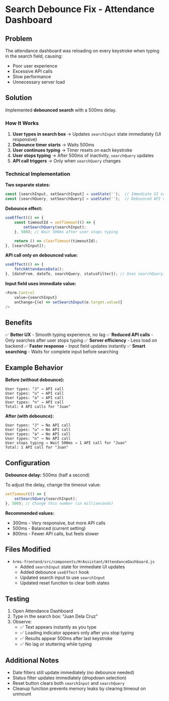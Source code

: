 # Search Debounce Fix - Attendance Dashboard

## Problem
The attendance dashboard was reloading on every keystroke when typing in the search field, causing:
- Poor user experience
- Excessive API calls
- Slow performance
- Unnecessary server load

## Solution
Implemented **debounced search** with a 500ms delay.

### How It Works

1. **User types in search box** → Updates `searchInput` state immediately (UI responsive)
2. **Debounce timer starts** → Waits 500ms
3. **User continues typing** → Timer resets on each keystroke
4. **User stops typing** → After 500ms of inactivity, `searchQuery` updates
5. **API call triggers** → Only when `searchQuery` changes

### Technical Implementation

**Two separate states:**
```javascript
const [searchInput, setSearchInput] = useState('');  // Immediate UI value
const [searchQuery, setSearchQuery] = useState('');  // Debounced API value
```

**Debounce effect:**
```javascript
useEffect(() => {
    const timeoutId = setTimeout(() => {
        setSearchQuery(searchInput);
    }, 500); // Wait 500ms after user stops typing

    return () => clearTimeout(timeoutId);
}, [searchInput]);
```

**API call only on debounced value:**
```javascript
useEffect(() => {
    fetchAttendanceData();
}, [dateFrom, dateTo, searchQuery, statusFilter]); // Uses searchQuery, not searchInput
```

**Input field uses immediate value:**
```javascript
<Form.Control
    value={searchInput}
    onChange={(e) => setSearchInput(e.target.value)}
/>
```

## Benefits

✅ **Better UX** - Smooth typing experience, no lag
✅ **Reduced API calls** - Only searches after user stops typing
✅ **Server efficiency** - Less load on backend
✅ **Faster response** - Input field updates instantly
✅ **Smart searching** - Waits for complete input before searching

## Example Behavior

**Before (without debounce):**
```
User types: "J" → API call
User types: "u" → API call  
User types: "a" → API call
User types: "n" → API call
Total: 4 API calls for "Juan"
```

**After (with debounce):**
```
User types: "J" → No API call
User types: "u" → No API call
User types: "a" → No API call
User types: "n" → No API call
User stops typing → Wait 500ms → 1 API call for "Juan"
Total: 1 API call for "Juan"
```

## Configuration

**Debounce delay:** 500ms (half a second)

To adjust the delay, change the timeout value:
```javascript
setTimeout(() => {
    setSearchQuery(searchInput);
}, 500); // Change this number (in milliseconds)
```

**Recommended values:**
- 300ms - Very responsive, but more API calls
- 500ms - Balanced (current setting)
- 800ms - Fewer API calls, but feels slower

## Files Modified

- `hrms-frontend/src/components/HrAssistant/AttendanceDashboard.js`
  - Added `searchInput` state for immediate UI updates
  - Added debounce `useEffect` hook
  - Updated search input to use `searchInput`
  - Updated reset function to clear both states

## Testing

1. Open Attendance Dashboard
2. Type in the search box: "Juan Dela Cruz"
3. Observe:
   - ✅ Text appears instantly as you type
   - ✅ Loading indicator appears only after you stop typing
   - ✅ Results appear 500ms after last keystroke
   - ✅ No lag or stuttering while typing

## Additional Notes

- Date filters still update immediately (no debounce needed)
- Status filter updates immediately (dropdown selection)
- Reset button clears both `searchInput` and `searchQuery`
- Cleanup function prevents memory leaks by clearing timeout on unmount
